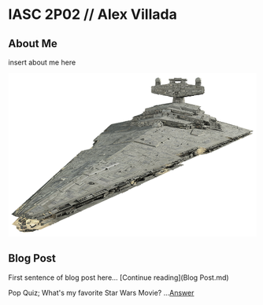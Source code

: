 # IASC 2P02 // Alex Villada

## About Me

insert about me here

![](images/StarDestroyer.png)

## Blog Post

First sentence of blog post here... [Continue reading](Blog Post.md)

Pop Quiz; What's my favorite Star Wars Movie?
...[Answer](images/star-wars-episode-3-revenge-of-the-sith-poster-4[1].jpg)
